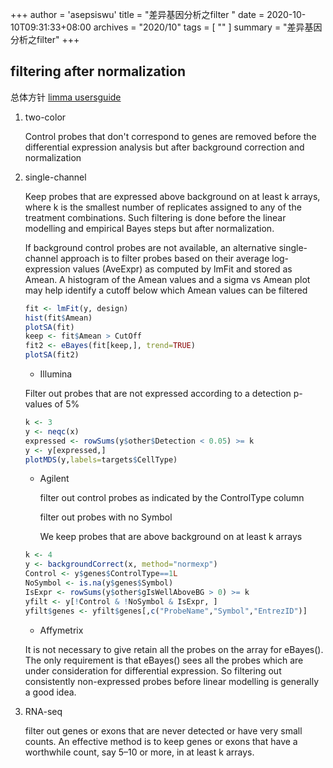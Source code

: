 +++
author = 'asepsiswu'
title = "差异基因分析之filter "
date = 2020-10-10T09:31:33+08:00
archives = "2020/10" 
tags = [ "" ]
summary = "差异基因分析之filter"
+++

## filtering after normalization
总体方针 [limma usersguide](./../usersguide.pdf)

1. two-color
   
   Control probes that don't correspond to genes are removed before the differential expression analysis but after background correction and normalization


1. single-channel

   Keep probes that are expressed above background on at least k arrays, where k is the smallest number of replicates assigned to any of the treatment combinations. Such filtering is done before the linear modelling and empirical Bayes steps but after normalization.

   If background control probes are not available, an alternative single-channel approach is to filter probes based on their average log-expression values (AveExpr) as computed by lmFit and stored as Amean. A histogram of the Amean values and a sigma vs Amean plot may help identify a cutoff below which Amean values can be filtered
    ```R
    fit <- lmFit(y, design)
    hist(fit$Amean)
    plotSA(fit)
    keep <- fit$Amean > CutOff
    fit2 <- eBayes(fit[keep,], trend=TRUE)
    plotSA(fit2)
    ```

   - Illumina

    Filter out probes that are not expressed according to a detection p-values of 5%
    ```R
    k <- 3
    y <- neqc(x)
    expressed <- rowSums(y$other$Detection < 0.05) >= k
    y <- y[expressed,]
    plotMDS(y,labels=targets$CellType)
    ```
   - Agilent

     filter out control probes as indicated by the ControlType column 

     filter out probes with no Symbol

     We keep probes that are above background on at least k arrays
    ```R
    k <- 4
    y <- backgroundCorrect(x, method="normexp")
    Control <- y$genes$ControlType==1L
    NoSymbol <- is.na(y$genes$Symbol)
    IsExpr <- rowSums(y$other$gIsWellAboveBG > 0) >= k
    yfilt <- y[!Control & !NoSymbol & IsExpr, ]
    yfilt$genes <- yfilt$genes[,c("ProbeName","Symbol","EntrezID")]
    ```
   - Affymetrix

    It is not necessary to give retain all the probes on the array for eBayes().  The only requirement is that eBayes() sees all the probes which are under consideration for differential expression.  So filtering out consistently non-expressed probes before linear modelling is generally a good idea.      


1. RNA-seq

    filter out genes or exons that are never detected or have very small counts. An effective method is to keep genes or exons that have a worthwhile count, say 5–10 or more, in at least k arrays.


